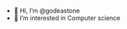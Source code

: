 - 👋 Hi, I’m @godeastone
- 👀 I’m interested in Computer science

<!---
godeastone/godeastone is a ✨ special ✨ repository because its `README.md` (this file) appears on your GitHub profile.
You can click the Preview link to take a look at your changes.
--->
